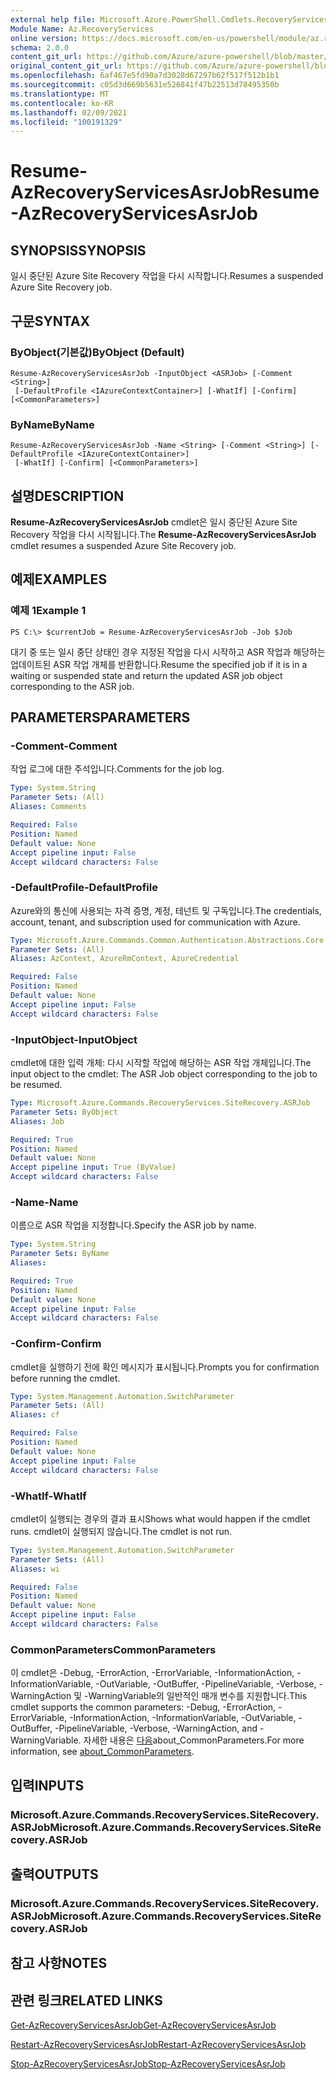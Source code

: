 ```yaml
---
external help file: Microsoft.Azure.PowerShell.Cmdlets.RecoveryServices.SiteRecovery.dll-Help.xml
Module Name: Az.RecoveryServices
online version: https://docs.microsoft.com/en-us/powershell/module/az.recoveryservices/resume-azrecoveryservicesasrjob
schema: 2.0.0
content_git_url: https://github.com/Azure/azure-powershell/blob/master/src/RecoveryServices/RecoveryServices/help/Resume-AzRecoveryServicesAsrJob.md
original_content_git_url: https://github.com/Azure/azure-powershell/blob/master/src/RecoveryServices/RecoveryServices/help/Resume-AzRecoveryServicesAsrJob.md
ms.openlocfilehash: 6af467e5fd90a7d3028d67297b62f517f512b1b1
ms.sourcegitcommit: c05d3d669b5631e526841f47b22513d78495350b
ms.translationtype: MT
ms.contentlocale: ko-KR
ms.lasthandoff: 02/09/2021
ms.locfileid: "100191329"
---
```

# <span data-ttu-id="a64e5-101">Resume-AzRecoveryServicesAsrJob</span><span class="sxs-lookup"><span data-stu-id="a64e5-101">Resume-AzRecoveryServicesAsrJob</span></span>

## <span data-ttu-id="a64e5-102">SYNOPSIS</span><span class="sxs-lookup"><span data-stu-id="a64e5-102">SYNOPSIS</span></span>
<span data-ttu-id="a64e5-103">일시 중단된 Azure Site Recovery 작업을 다시 시작합니다.</span><span class="sxs-lookup"><span data-stu-id="a64e5-103">Resumes a suspended Azure Site Recovery job.</span></span>

## <span data-ttu-id="a64e5-104">구문</span><span class="sxs-lookup"><span data-stu-id="a64e5-104">SYNTAX</span></span>

### <span data-ttu-id="a64e5-105">ByObject(기본값)</span><span class="sxs-lookup"><span data-stu-id="a64e5-105">ByObject (Default)</span></span>
```
Resume-AzRecoveryServicesAsrJob -InputObject <ASRJob> [-Comment <String>]
 [-DefaultProfile <IAzureContextContainer>] [-WhatIf] [-Confirm] [<CommonParameters>]
```

### <span data-ttu-id="a64e5-106">ByName</span><span class="sxs-lookup"><span data-stu-id="a64e5-106">ByName</span></span>
```
Resume-AzRecoveryServicesAsrJob -Name <String> [-Comment <String>] [-DefaultProfile <IAzureContextContainer>]
 [-WhatIf] [-Confirm] [<CommonParameters>]
```

## <span data-ttu-id="a64e5-107">설명</span><span class="sxs-lookup"><span data-stu-id="a64e5-107">DESCRIPTION</span></span>
<span data-ttu-id="a64e5-108">**Resume-AzRecoveryServicesAsrJob** cmdlet은 일시 중단된 Azure Site Recovery 작업을 다시 시작됩니다.</span><span class="sxs-lookup"><span data-stu-id="a64e5-108">The **Resume-AzRecoveryServicesAsrJob** cmdlet resumes a suspended Azure Site Recovery job.</span></span>

## <span data-ttu-id="a64e5-109">예제</span><span class="sxs-lookup"><span data-stu-id="a64e5-109">EXAMPLES</span></span>

### <span data-ttu-id="a64e5-110">예제 1</span><span class="sxs-lookup"><span data-stu-id="a64e5-110">Example 1</span></span>
```
PS C:\> $currentJob = Resume-AzRecoveryServicesAsrJob -Job $Job
```

<span data-ttu-id="a64e5-111">대기 중 또는 일시 중단 상태인 경우 지정된 작업을 다시 시작하고 ASR 작업과 해당하는 업데이트된 ASR 작업 개체를 반환합니다.</span><span class="sxs-lookup"><span data-stu-id="a64e5-111">Resume the specified job if it is in a waiting or suspended state and return the updated ASR job object corresponding to the ASR job.</span></span>

## <span data-ttu-id="a64e5-112">PARAMETERS</span><span class="sxs-lookup"><span data-stu-id="a64e5-112">PARAMETERS</span></span>

### <span data-ttu-id="a64e5-113">-Comment</span><span class="sxs-lookup"><span data-stu-id="a64e5-113">-Comment</span></span>
<span data-ttu-id="a64e5-114">작업 로그에 대한 주석입니다.</span><span class="sxs-lookup"><span data-stu-id="a64e5-114">Comments for the job log.</span></span>

```yaml
Type: System.String
Parameter Sets: (All)
Aliases: Comments

Required: False
Position: Named
Default value: None
Accept pipeline input: False
Accept wildcard characters: False
```

### <span data-ttu-id="a64e5-115">-DefaultProfile</span><span class="sxs-lookup"><span data-stu-id="a64e5-115">-DefaultProfile</span></span>
<span data-ttu-id="a64e5-116">Azure와의 통신에 사용되는 자격 증명, 계정, 테넌트 및 구독입니다.</span><span class="sxs-lookup"><span data-stu-id="a64e5-116">The credentials, account, tenant, and subscription used for communication with Azure.</span></span>


```yaml
Type: Microsoft.Azure.Commands.Common.Authentication.Abstractions.Core.IAzureContextContainer
Parameter Sets: (All)
Aliases: AzContext, AzureRmContext, AzureCredential

Required: False
Position: Named
Default value: None
Accept pipeline input: False
Accept wildcard characters: False
```

### <span data-ttu-id="a64e5-117">-InputObject</span><span class="sxs-lookup"><span data-stu-id="a64e5-117">-InputObject</span></span>
<span data-ttu-id="a64e5-118">cmdlet에 대한 입력 개체: 다시 시작할 작업에 해당하는 ASR 작업 개체입니다.</span><span class="sxs-lookup"><span data-stu-id="a64e5-118">The input object to the cmdlet: The ASR Job object corresponding to the job to be resumed.</span></span>

```yaml
Type: Microsoft.Azure.Commands.RecoveryServices.SiteRecovery.ASRJob
Parameter Sets: ByObject
Aliases: Job

Required: True
Position: Named
Default value: None
Accept pipeline input: True (ByValue)
Accept wildcard characters: False
```

### <span data-ttu-id="a64e5-119">-Name</span><span class="sxs-lookup"><span data-stu-id="a64e5-119">-Name</span></span>
<span data-ttu-id="a64e5-120">이름으로 ASR 작업을 지정합니다.</span><span class="sxs-lookup"><span data-stu-id="a64e5-120">Specify the ASR job by name.</span></span>

```yaml
Type: System.String
Parameter Sets: ByName
Aliases:

Required: True
Position: Named
Default value: None
Accept pipeline input: False
Accept wildcard characters: False
```

### <span data-ttu-id="a64e5-121">-Confirm</span><span class="sxs-lookup"><span data-stu-id="a64e5-121">-Confirm</span></span>
<span data-ttu-id="a64e5-122">cmdlet을 실행하기 전에 확인 메시지가 표시됩니다.</span><span class="sxs-lookup"><span data-stu-id="a64e5-122">Prompts you for confirmation before running the cmdlet.</span></span>

```yaml
Type: System.Management.Automation.SwitchParameter
Parameter Sets: (All)
Aliases: cf

Required: False
Position: Named
Default value: None
Accept pipeline input: False
Accept wildcard characters: False
```

### <span data-ttu-id="a64e5-123">-WhatIf</span><span class="sxs-lookup"><span data-stu-id="a64e5-123">-WhatIf</span></span>
<span data-ttu-id="a64e5-124">cmdlet이 실행되는 경우의 결과 표시</span><span class="sxs-lookup"><span data-stu-id="a64e5-124">Shows what would happen if the cmdlet runs.</span></span> <span data-ttu-id="a64e5-125">cmdlet이 실행되지 않습니다.</span><span class="sxs-lookup"><span data-stu-id="a64e5-125">The cmdlet is not run.</span></span>

```yaml
Type: System.Management.Automation.SwitchParameter
Parameter Sets: (All)
Aliases: wi

Required: False
Position: Named
Default value: None
Accept pipeline input: False
Accept wildcard characters: False
```

### <span data-ttu-id="a64e5-126">CommonParameters</span><span class="sxs-lookup"><span data-stu-id="a64e5-126">CommonParameters</span></span>
<span data-ttu-id="a64e5-127">이 cmdlet은 -Debug, -ErrorAction, -ErrorVariable, -InformationAction, -InformationVariable, -OutVariable, -OutBuffer, -PipelineVariable, -Verbose, -WarningAction 및 -WarningVariable의 일반적인 매개 변수를 지원합니다.</span><span class="sxs-lookup"><span data-stu-id="a64e5-127">This cmdlet supports the common parameters: -Debug, -ErrorAction, -ErrorVariable, -InformationAction, -InformationVariable, -OutVariable, -OutBuffer, -PipelineVariable, -Verbose, -WarningAction, and -WarningVariable.</span></span> <span data-ttu-id="a64e5-128">자세한 내용은 [다음](http://go.microsoft.com/fwlink/?LinkID=113216)about_CommonParameters.</span><span class="sxs-lookup"><span data-stu-id="a64e5-128">For more information, see [about_CommonParameters](http://go.microsoft.com/fwlink/?LinkID=113216).</span></span>

## <span data-ttu-id="a64e5-129">입력</span><span class="sxs-lookup"><span data-stu-id="a64e5-129">INPUTS</span></span>

### <span data-ttu-id="a64e5-130">Microsoft.Azure.Commands.RecoveryServices.SiteRecovery.ASRJob</span><span class="sxs-lookup"><span data-stu-id="a64e5-130">Microsoft.Azure.Commands.RecoveryServices.SiteRecovery.ASRJob</span></span>

## <span data-ttu-id="a64e5-131">출력</span><span class="sxs-lookup"><span data-stu-id="a64e5-131">OUTPUTS</span></span>

### <span data-ttu-id="a64e5-132">Microsoft.Azure.Commands.RecoveryServices.SiteRecovery.ASRJob</span><span class="sxs-lookup"><span data-stu-id="a64e5-132">Microsoft.Azure.Commands.RecoveryServices.SiteRecovery.ASRJob</span></span>

## <span data-ttu-id="a64e5-133">참고 사항</span><span class="sxs-lookup"><span data-stu-id="a64e5-133">NOTES</span></span>

## <span data-ttu-id="a64e5-134">관련 링크</span><span class="sxs-lookup"><span data-stu-id="a64e5-134">RELATED LINKS</span></span>

[<span data-ttu-id="a64e5-135">Get-AzRecoveryServicesAsrJob</span><span class="sxs-lookup"><span data-stu-id="a64e5-135">Get-AzRecoveryServicesAsrJob</span></span>](./Get-AzRecoveryServicesAsrJob.md)

[<span data-ttu-id="a64e5-136">Restart-AzRecoveryServicesAsrJob</span><span class="sxs-lookup"><span data-stu-id="a64e5-136">Restart-AzRecoveryServicesAsrJob</span></span>](./Restart-AzRecoveryServicesAsrJob.md)

[<span data-ttu-id="a64e5-137">Stop-AzRecoveryServicesAsrJob</span><span class="sxs-lookup"><span data-stu-id="a64e5-137">Stop-AzRecoveryServicesAsrJob</span></span>](./Stop-AzRecoveryServicesAsrJob.md)
